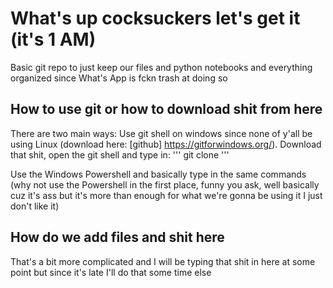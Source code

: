# What's up cocksuckers let's get it (it's 1 AM)

Basic git repo to just keep our files and python notebooks and everything organized since What's App is fckn trash at doing so 

## How to use git or how to download shit from here

There are two main ways:
Use git shell on windows since none of y'all be using Linux (download here: [github] https://gitforwindows.org/). Download that shit, open the git shell and type in:
'''
git clone 
'''

Use the Windows Powershell and basically type in the same commands (why not use the Powershell in the first place, funny you ask, well basically cuz it's ass but it's more than enough for what we're gonna be using it I just don't like it)


## How do we add files and shit here

That's a bit more complicated and I will be typing that shit in here at some point but since it's late I'll do that some time else
